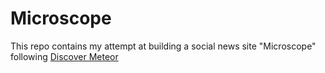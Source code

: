 # Microscope

This repo contains my attempt at building a social news site "Microscope" following [Discover Meteor](https://www.discovermeteor.com/)